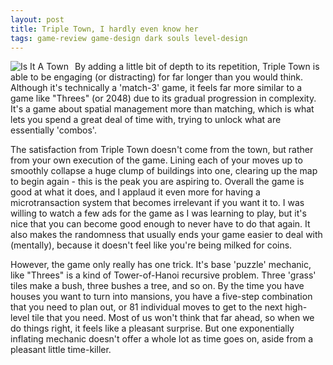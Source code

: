 ```yaml
---
layout: post
title: Triple Town, I hardly even know her
tags: game-review game-design dark souls level-design
---
```


<img src="{{ site.baseurl }}/images/tripletown.png" title="Is It A Town" class="img-thumbnail" style="float: left; margin-right: 10px;"></img>
By adding a little bit of depth to its repetition, Triple Town is able to be engaging (or distracting) for far longer than you would think.  Although it's technically a 'match-3' game, it feels far more similar to a game like "Threes" (or 2048) due to its gradual progression in complexity.  It's a game about spatial management more than matching, which is what lets you spend a great deal of time with, trying to unlock what are essentially 'combos'.

The satisfaction from Triple Town doesn't come from the town, but rather from your own execution of the game.  Lining each of your moves up to smoothly collapse a huge clump of buildings into one, clearing up the map to begin again - this is the peak you are aspiring to.  Overall the game is good at what it does, and I applaud it even more for having a microtransaction system that becomes irrelevant if you want it to.  I was willing to watch a few ads for the game as I was learning to play, but it's nice that you can become good enough to never have to do that again.  It also makes the randomness that usually ends your game easier to deal with (mentally), because it doesn't feel like you're being milked for coins.

However, the game only really has one trick.  It's base 'puzzle' mechanic, like "Threes" is a kind of Tower-of-Hanoi recursive problem.  Three 'grass' tiles make a bush, three bushes a tree, and so on.  By the time you have houses you want to turn into mansions, you have a five-step combination that you need to plan out, or 81 individual moves to get to the next high-level tile that you need.  Most of us won't think that far ahead, so when we do things right, it feels like a pleasant surprise.  But one exponentially inflating mechanic doesn't offer a whole lot as time goes on, aside from a pleasant little time-killer.
